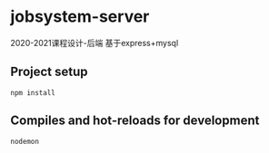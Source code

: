 # jobsystem-server
2020-2021课程设计-后端 基于express+mysql
## Project setup
```
npm install
```
## Compiles and hot-reloads for development

```
nodemon
```